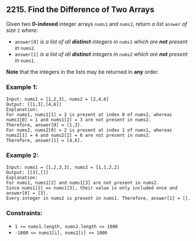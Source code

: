 ## 2215. Find the Difference of Two Arrays

Given two **0-indexed** integer arrays ```nums1``` and ```nums2```, return *a list* ```answer``` *of size* ```2``` *where*:

* ```answer[0]``` *is a list of all **distinct** integers in* ```nums1``` *which are **not** present in* ```nums2```.
* ```answer[1]``` *is a list of all **distinct** integers in* ```nums2``` *which are **not** present in* ```nums1```.

**Note** that the integers in the lists may be returned in **any** order.

### Example 1:
```
Input: nums1 = [1,2,3], nums2 = [2,4,6]
Output: [[1,3],[4,6]]
Explanation:
For nums1, nums1[1] = 2 is present at index 0 of nums2, whereas nums1[0] = 1 and nums1[2] = 3 are not present in nums2.
Therefore, answer[0] = [1,3].
For nums2, nums2[0] = 2 is present at index 1 of nums1, whereas nums2[1] = 4 and nums2[2] = 6 are not present in nums2.
Therefore, answer[1] = [4,6].
```
### Example 2:
```
Input: nums1 = [1,2,3,3], nums2 = [1,1,2,2]
Output: [[3],[]]
Explanation:
For nums1, nums1[2] and nums1[3] are not present in nums2.
Since nums1[2] == nums1[3], their value is only included once and answer[0] = [3].
Every integer in nums2 is present in nums1. Therefore, answer[1] = [].
```

### Constraints:

* ```1 <= nums1.length, nums2.length <= 1000```
* ```-1000 <= nums1[i], nums2[i] <= 1000```